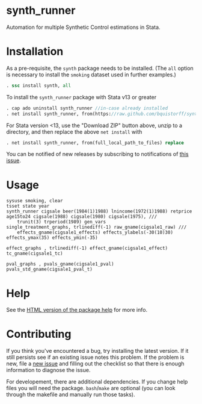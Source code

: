 synth_runner
========

Automation for multiple Synthetic Control estimations in Stata.

Installation
=======

As a pre-requisite, the `synth` package needs to be installed. (The `all` option is necessary to install the `smoking` dataset used in further examples.)

```Stata
. ssc install synth, all
```

To install the `synth_runner` package with Stata v13 or greater

```Stata
. cap ado uninstall synth_runner //in-case already installed
. net install synth_runner, from(https://raw.github.com/bquistorff/synth_runner/master/) replace
```

For Stata version <13, use the "Download ZIP" button above, unzip to a directory, and then replace the above `net install` with

```Stata
. net install synth_runner, from(full_local_path_to_files) replace
```

You can be notified of new releases by subscribing to notifications of [this issue](https://github.com/bquistorff/synth_runner/issues/1).

Usage
=======
```
sysuse smoking, clear
tsset state year
synth_runner cigsale beer(1984(1)1988) lnincome(1972(1)1988) retprice age15to24 cigsale(1988) cigsale(1980) cigsale(1975), ///
	trunit(3) trperiod(1989) gen_vars
single_treatment_graphs, trlinediff(-1) raw_gname(cigsale1_raw) ///
	effects_gname(cigsale1_effects) effects_ylabels(-30(10)30) effects_ymax(35) effects_ymin(-35)

effect_graphs , trlinediff(-1) effect_gname(cigsale1_effect) tc_gname(cigsale1_tc)
	
pval_graphs , pvals_gname(cigsale1_pval) pvals_std_gname(cigsale1_pval_t)
```

Help
=======
See the [HTML version of the package help](https://rawgit.com/bquistorff/synth_runner/master/code/ado/synth_runner.html) for more info.

Contributing
=======
If you think you've encountered a bug, try installing the latest version. If it still persists see if an existing issue notes this problem. If the problem is new, file a [new issue](https://github.com/bquistorff/synth_runner/issues/new) and filling out the checklist so that there is enough information to diagnose the issue.

For developement, there are additional dependencies. If you change help files you will need the package. `bash`/`make` are optional (you can look through the makefile and manually run those tasks).
